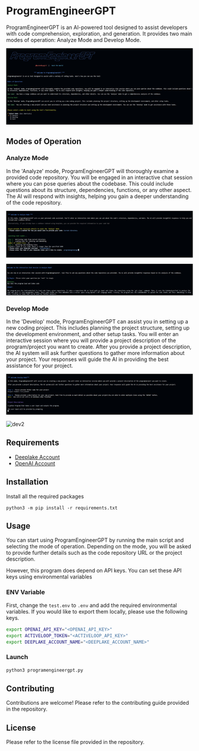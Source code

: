 # ProgramEngineerGPT
ProgramEngineerGPT is an AI-powered tool designed to assist developers with code comprehension, exploration, and generation. It provides two main modes of operation: Analyze Mode and Develop Mode.

![main](/imgs/pgpt.jpg)

## Modes of Operation

### Analyze Mode

In the 'Analyze' mode, ProgramEngineerGPT will thoroughly examine a provided code repository. You will be engaged in an interactive chat session where you can pose queries about the codebase. This could include questions about its structure, dependencies, functions, or any other aspect. The AI will respond with insights, helping you gain a deeper understanding of the code repository.

![cwd](/imgs/cwd.jpg)

![chat](/imgs/chat.jpg)

### Develop Mode

In the 'Develop' mode, ProgramEngineerGPT can assist you in setting up a new coding project. This includes planning the project structure, setting up the development environment, and other setup tasks. You will enter an interactive session where you will provide a project description of the program/project you want to create. After you provide a project description, the AI system will ask further questions to gather more information about your project. Your responses will guide the AI in providing the best assistance for your project.

![dev](/imgs/dev-launch.jpg)

![dev2](/imgs/dev-dev.jpg)

## Requirements
- [Deeplake Account](https://app.activeloop.ai/register/)
- [OpenAI Account](https://openai.com/)

## Installation
Install all the required packages
```
python3 -m pip install -r requirements.txt
```

## Usage

You can start using ProgramEngineerGPT by running the main script and selecting the mode of operation. Depending on the mode, you will be asked to provide further details such as the code repository URL or the project description.

However, this program does depend on API keys. You can set these API keys using environmental variables

### ENV Variable
First, change the `test.env` to `.env` and add the required environmental variables. If you would like to export them locally, please use the following keys.

```bash
export OPENAI_API_KEY="<OPENAI_API_KEY>"
export ACTIVELOOP_TOKEN="<ACTIVELOOP_API_KEY>"
export DEEPLAKE_ACCOUNT_NAME="<DEEPLAKE_ACCOUNT_NAME>"
```

### Launch
```bash
python3 programengineergpt.py 
```

## Contributing

Contributions are welcome! Please refer to the contributing guide provided in the repository.

## License

Please refer to the license file provided in the repository.
